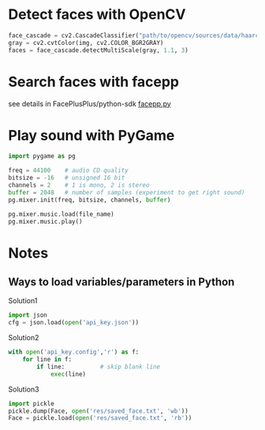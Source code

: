 # Detect faces with OpenCV
```python
face_cascade = cv2.CascadeClassifier("path/to/opencv/sources/data/haarcascades/haarcascade_frontalface_alt.xml")
gray = cv2.cvtColor(img, cv2.COLOR_BGR2GRAY)
faces = face_cascade.detectMultiScale(gray, 1.1, 3)

```
# Search faces with facepp

see details in FacePlusPlus/python-sdk [facepp.py](https://github.com/FacePlusPlus/python-sdk/blob/master/python-sdk/facepp.py)  
# Play sound with PyGame
```python
import pygame as pg

freq = 44100    # audio CD quality
bitsize = -16   # unsigned 16 bit
channels = 2    # 1 is mono, 2 is stereo
buffer = 2048   # number of samples (experiment to get right sound)
pg.mixer.init(freq, bitsize, channels, buffer)

pg.mixer.music.load(file_name)
pg.mixer.music.play()
```
# Notes
## Ways to load variables/parameters in Python
Solution1  

```python
import json
cfg = json.load(open('api_key.json'))
```

Solution2
```python
with open('api_key.config','r') as f:
    for line in f:
        if line:          # skip blank line
            exec(line)
```

Solution3
```python
import pickle
pickle.dump(Face, open('res/saved_face.txt', 'wb'))
Face = pickle.load(open('res/saved_face.txt', 'rb'))

```
